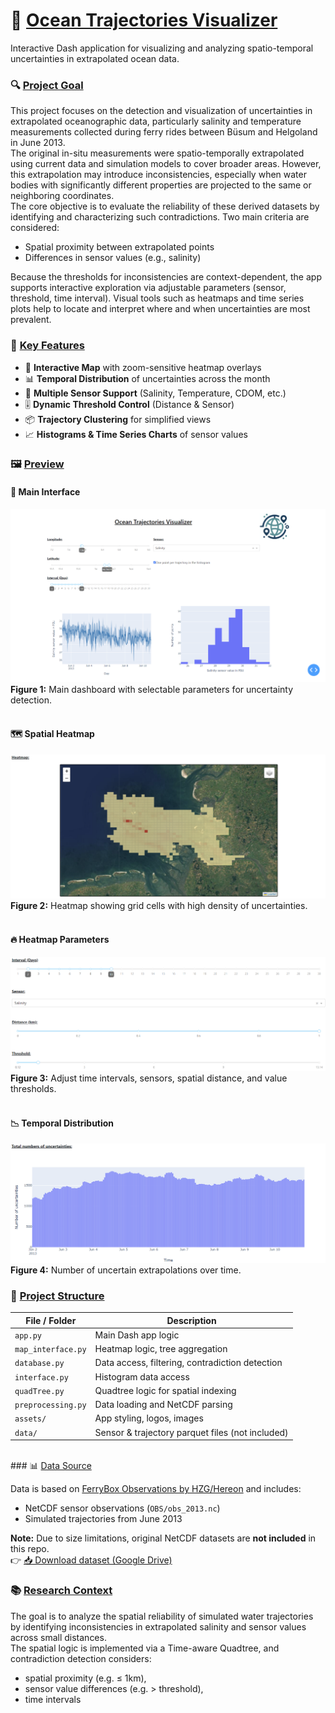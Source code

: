# 🌊 <ins>Ocean Trajectories Visualizer</ins>

Interactive Dash application for visualizing and analyzing spatio-temporal uncertainties in extrapolated ocean data. 


### 🔍 <ins>Project Goal</ins>

This project focuses on the detection and visualization of uncertainties in extrapolated oceanographic data, particularly salinity and temperature measurements collected during ferry rides between Büsum and Helgoland in June 2013.<br>
The original in-situ measurements were spatio-temporally extrapolated using current data and simulation models to cover broader areas. However, this extrapolation may introduce inconsistencies, especially when water bodies with significantly different properties are projected to the same or neighboring coordinates.<br>
The core objective is to evaluate the reliability of these derived datasets by identifying and characterizing such contradictions. Two main criteria are considered:

- Spatial proximity between extrapolated points
- Differences in sensor values (e.g., salinity)

Because the thresholds for inconsistencies are context-dependent, the app supports interactive exploration via adjustable parameters (sensor, threshold, time interval). Visual tools such as heatmaps and time series plots help to locate and interpret where and when uncertainties are most prevalent.


### 🧩 <ins>Key Features</ins>
- 📍 **Interactive Map** with zoom-sensitive heatmap overlays  
- 📊 **Temporal Distribution** of uncertainties across the month  
- 🧪 **Multiple Sensor Support** (Salinity, Temperature, CDOM, etc.)  
- 🎚️ **Dynamic Threshold Control** (Distance & Sensor)  
- 📦 **Trajectory Clustering** for simplified views  
- 📈 **Histograms & Time Series Charts** of sensor values


### 🖼️ <ins>Preview</ins>

#### 🔧 Main Interface
![main_page](./assets/main_page.png)
**Figure 1:** Main dashboard with selectable parameters for uncertainty detection.<br><br>

#### 🗺️ Spatial Heatmap
![heatmap](./assets/heatmap.png)
**Figure 2:** Heatmap showing grid cells with high density of uncertainties.<br><br>

#### 🔥 Heatmap Parameters
![heatmap_params](./assets/heatmap_parameters.png)
**Figure 3:** Adjust time intervals, sensors, spatial distance, and value thresholds.<br><br>

#### 📉 Temporal Distribution
![nr_uncertainties](./assets/nr_of_uncertainties.png)
**Figure 4:** Number of uncertain extrapolations over time.


### 📁 <ins>Project Structure</ins>

| File / Folder           | Description |
|-------------------------|-------------|
| `app.py`                | Main Dash app logic |
| `map_interface.py`      | Heatmap logic, tree aggregation |
| `database.py`           | Data access, filtering, contradiction detection |
| `interface.py`          | Histogram data access |
| `quadTree.py`           | Quadtree logic for spatial indexing |
| `preprocessing.py`      | Data loading and NetCDF parsing |
| `assets/`               | App styling, logos, images |
| `data/`                 | Sensor & trajectory parquet files (not included) |

<br>
### 📊 <ins>Data Source</ins>

Data is based on [FerryBox Observations by HZG/Hereon](https://www.ferrybox.com/) and includes:
- NetCDF sensor observations (`OBS/obs_2013.nc`)
- Simulated trajectories from June 2013

**Note:** Due to size limitations, original NetCDF datasets are **not included** in this repo.<br>
👉 [📥 Download dataset (Google Drive)](https://drive.google.com/uc?export=download&id=1Zr7IrKF20V4V6oAmqFYtbyDg2qCClUAq)

### 📚 <ins>Research Context</ins>

The goal is to analyze the spatial reliability of simulated water trajectories by identifying inconsistencies in extrapolated salinity and sensor values across small distances.<br>
The spatial logic is implemented via a Time-aware Quadtree, and contradiction detection considers:
- spatial proximity (e.g. ≤ 1km),
- sensor value differences (e.g. > threshold),
- time intervals
